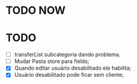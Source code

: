 # TODO NOW

# TODO

- [ ] transferList subcategoria dando problema.
- [ ] Mudar Pasta store para fields;
- [x] Quando editar usuário desabilitado ele habilita;
- [x] Usuário desabilitado pode ficar sem cliente;

